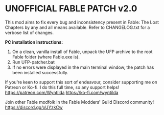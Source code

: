 # UNOFFICIAL FABLE PATCH v2.0

This mod aims to fix every bug and inconsistency present in Fable: The
Lost Chapters by any and all means available. Refer to CHANGELOG.txt
for a verbose list of changes.

**PC installation instructions:**

1. On a clean, vanilla install of Fable, unpack the UFP archive to the
   root Fable folder (where Fable.exe is).
2. Run UFP-patcher.bat
3. If no errors were displayed in the main terminal window, the patch
   has been installed successfully.


If you're keen to support this sort of endeavour, consider supporting
me on Patreon or Ko-fi. I do this full time, so any support helps!
https://patreon.com/Wyntilda
https://ko-fi.com/wyntilda

Join other Fable modfolk in the Fable Modders' Guild Discord community!
https://discord.gg/xUYzkCw
